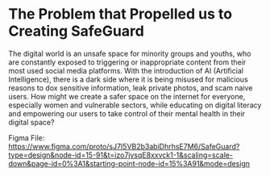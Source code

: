 # The Problem that Propelled us to Creating SafeGuard

The digital world is an unsafe space for minority groups and youths, who are constantly exposed to triggering or inappropriate content from their most used social media platforms. With the introduction of AI (Artificial Intelligence), there is a dark side where it is being misused for malicious reasons to dox sensitive information, leak private photos, and scam naive users. How might we create a safer space on the internet for everyone, especially women and vulnerable sectors, while educating on digital literacy and empowering our users to take control of their mental health in their digital space?

Figma File: https://www.figma.com/proto/sJ7I5VB2b3abiDhrhsE7M6/SafeGuard?type=design&node-id=15-91&t=izo7jvsqE8xxvck1-1&scaling=scale-down&page-id=0%3A1&starting-point-node-id=15%3A91&mode=design


